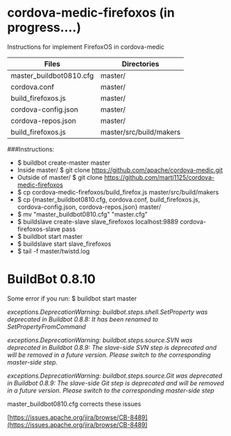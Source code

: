 # cordova-medic-firefoxos (in progress....)
Instructions for implement FirefoxOS in cordova-medic

Files                    | Directories
-------------------------| -------------
master_buildbot0810.cfg  | master/
cordova.conf             | master/
build_firefoxos.js       | master/
cordova-config.json      | master/
cordova-repos.json       | master/
build_firefoxos.js       | master/src/build/makers

###Instructions:

* $ buildbot create-master master
* Inside master/ $ git clone https://github.com/apache/cordova-medic.git
* Outside of master/ $ git clone https://github.com/marti1125/cordova-medic-firefoxos
* $ cp cordova-medic-firefoxos/build_firefox.js master/src/build/makers
* $ cp {master_buildbot0810.cfg, cordova.conf, build_firefoxos.js, cordova-config.json, cordova-repos.json} master/
* $ mv "master_buildbot0810.cfg" "master.cfg"
* $ buildslave create-slave slave_firefoxos localhost:9889 cordova-firefoxos-slave pass
* $ buildbot start master
* $ buildslave start slave_firefoxos
* $ tail -f master/twistd.log


# BuildBot 0.8.10

Some error if you run: $ buildbot start master

*exceptions.DeprecationWarning: buildbot.steps.shell.SetProperty was deprecated in Buildbot 0.8.8: It has been renamed to SetPropertyFromCommand*

*exceptions.DeprecationWarning: buildbot.steps.source.SVN was deprecated in Buildbot 0.8.9: The slave-side SVN step is deprecated and will be removed in a future version.  Please switch to the corresponding master-side step.*

*exceptions.DeprecationWarning: buildbot.steps.source.Git was deprecated in Buildbot 0.8.9: The slave-side Git step is deprecated and will be removed in a future version.  Please switch to the corresponding master-side step*


master_buildbot0810.cfg corrects these issues

[https://issues.apache.org/jira/browse/CB-8489](https://issues.apache.org/jira/browse/CB-8489)
